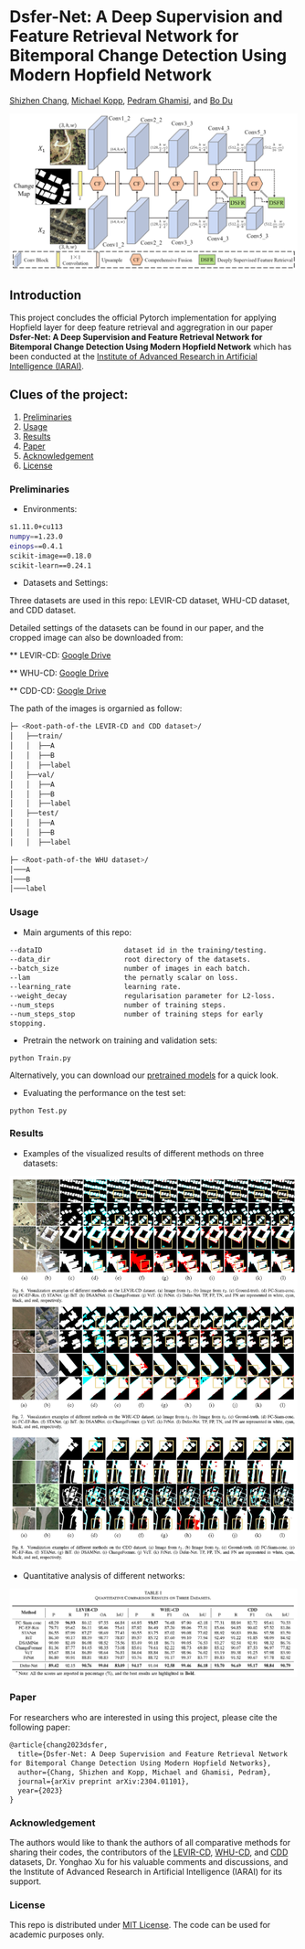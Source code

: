 # Dsfer-Net: A Deep Supervision and Feature Retrieval Network for Bitemporal Change Detection Using Modern Hopfield Network

[Shizhen Chang](https://shizhenchang.github.io/), [Michael Kopp](https://github.com/mkk20), [Pedram Ghamisi](http://pedram-ghamisi.com/), and [Bo Du](https://scholar.google.com/citations?user=Shy1gnMAAAAJ&hl=zh-CN)

![Flowchart](Figure/DsferNet.png)

## Introduction
This project concludes the official Pytorch implementation for applying Hopfield layer for deep feature retrieval and aggregration in our paper **Dsfer-Net: A Deep Supervision and Feature Retrieval Network for Bitemporal Change Detection Using Modern Hopfield Network** which has been conducted at the [Institute of Advanced Research in Artificial Intelligence (IARAI)](https://www.iarai.ac.at/).

## Clues of the project:
 1. [Preliminaries](#preliminaries)
 2. [Usage](#usage)
 3. [Results](#results)
 4. [Paper](#paper)
 5. [Acknowledgement](#acknowledgement)
 6. [License](#license)
 
### Preliminaries
- Environments:
```bash
s1.11.0+cu113
numpy==1.23.0
einops==0.4.1
scikit-image==0.18.0
scikit-learn==0.24.1
```
- Datasets and Settings:

Three datasets are used in this repo: LEVIR-CD dataset, WHU-CD dataset, and CDD dataset. 

Detailed settings of the datasets can be found in our paper, and the cropped image can also be downloaded from: 

** LEVIR-CD: [Google Drive](https://drive.google.com/file/d/1gjWOZLsRKLVsK80YJf_2BEPLX9PTI_W9/view?usp=drive_link)

** WHU-CD: [Google Drive](https://drive.google.com/file/d/1HodqUkd5yidd0vo_tMBtTyFHqmDD38zg/view?usp=drive_link)

** CDD-CD: [Google Drive](https://drive.google.com/file/d/1Q4Os8YPT2AUpqE4MhdPKxm6NAgCnOkBN/view?usp=drive_link)

The path of the images is orgarnied as follow: 
```bash
├─ <Root-path-of-the LEVIR-CD and CDD dataset>/
│   ├──train/
│   │  ├──A
│   │  ├──B
│   │  ├──label
│   ├──val/
│   │  ├──A
│   │  ├──B
│   │  ├──label
│   ├──test/
│   │  ├──A
│   │  ├──B
│   │  ├──label
```
```bash
├─ <Root-path-of-the WHU dataset>/
│───A
│───B
│───label
```
###  Usage
- Main arguments of this repo:
```
--dataID                    dataset id in the training/testing.
--data_dir                  root directory of the datasets.
--batch_size                number of images in each batch.
--lam                       the pernatly scalar on loss.
--learning_rate             learning rate.
--weight_decay              regularisation parameter for L2-loss.
--num_steps                 number of training steps.
--num_steps_stop            number of training steps for early stopping.
```
- Pretrain the network on training and validation sets:

```
python Train.py
```

Alternatively, you can download our [pretrained models](https://drive.google.com/file/d/16SmembbauK8AmEIrdA3XAiNvi5uAzWp1/view?usp=sharing) for a quick look.

- Evaluating the performance on the test set:

```blash
python Test.py
```

### Results
- Examples of the visualized results of different methods on three datasets:

![Visualized_Result](Figure/Result.png)

- Quantitative analysis of different networks:

![Quantitative_analysis](Figure/Table.png)

### Paper

For researchers who are interested in using this project, please cite the following paper:

```
@article{chang2023dsfer,
  title={Dsfer-Net: A Deep Supervision and Feature Retrieval Network for Bitemporal Change Detection Using Modern Hopfield Networks},
  author={Chang, Shizhen and Kopp, Michael and Ghamisi, Pedram},
  journal={arXiv preprint arXiv:2304.01101},
  year={2023}
}
```

### Acknowledgement

The authors would like to thank the authors of all comparative methods for sharing their codes, the contributors of the [LEVIR-CD](https://justchenhao.github.io/LEVIR/), [WHU-CD](http://gpcv.whu.edu.cn/data/building_dataset.html), and [CDD](https://drive.google.com/file/d/1GX656JqqOyBi_Ef0w65kDGVto-nHrNs9/edit) datasets, Dr. Yonghao Xu for his valuable comments and discussions, and the Institute of Advanced Research in Artificial Intelligence (IARAI) for its support.


### License

This repo is distributed under [MIT License](https://github.com/ShizhenChang/Dsfer-Net/blob/main/LICENSE). The code can be used for academic purposes only.
